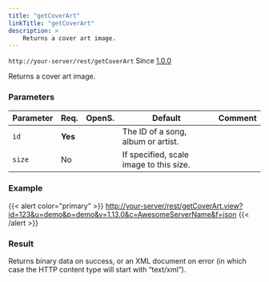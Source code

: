 ```yaml
---
title: "getCoverArt"
linkTitle: "getCoverArt"
description: >
    Returns a cover art image.
---
```


`http://your-server/rest/getCoverArt` Since [1.0.0](../subsonic-versions)

Returns a cover art image.

### Parameters

| Parameter | Req. | OpenS. | Default | Comment |
| --- | --- | --- | --- | --- |
| `id` | **Yes** |     | The ID of a song, album or artist. |
| `size` | No  |     | If specified, scale image to this size. |

### Example

{{< alert color="primary" >}} <http://your-server/rest/getCoverArt.view?id=123&u=demo&p=demo&v=1.13.0&c=AwesomeServerName&f=json> {{< /alert >}}

### Result

Returns binary data on success, or an XML document on error (in which case the HTTP content type will start with “text/xml”).
